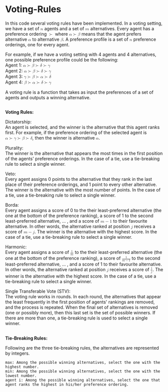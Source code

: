 # Voting-Rules

In this code several voting rules have been implemented. In a voting setting, we have a set of <math xmlns="http://www.w3.org/1998/Math/MathML">
  <mi>n</mi>
</math> agents and a set of <math xmlns="http://www.w3.org/1998/Math/MathML">
  <mi>m</mi>
</math> alternatives. Every agent has a preference ordering <math xmlns="http://www.w3.org/1998/Math/MathML">
  <mo>&#x227B;<!-- ≻ --></mo>
</math> where <math xmlns="http://www.w3.org/1998/Math/MathML">
  <mi>&#x03B1;<!-- α --></mi>
  <mo>&#x227B;<!-- ≻ --></mo>
  <mi>&#x03B2;<!-- β --></mi>
</math> means that the agent prefers alternative <math xmlns="http://www.w3.org/1998/Math/MathML">
  <mi>&#x03B1;<!-- α --></mi>
</math> to alternative <math xmlns="http://www.w3.org/1998/Math/MathML">
  <mi>&#x03B2;<!-- β --></mi>
</math>. A preference profile is a set of <math xmlns="http://www.w3.org/1998/Math/MathML">
  <mi>n</mi>
</math> preference orderings, one for every agent.

For example, if we have a voting setting with 4 agents and 4 alternatives, one possible preference profile could be the following:<br>
Agent 1: <math xmlns="http://www.w3.org/1998/Math/MathML"> 
  <mi>&#x03B1;<!-- α --></mi>
  <mo>&#x227B;<!-- ≻ --></mo>
  <mi>&#x03B2;<!-- β --></mi>
  <mo>&#x227B;<!-- ≻ --></mo>
  <mi>&#x03B4;<!-- δ --></mi>
  <mo>&#x227B;<!-- ≻ --></mo>
  <mi>&#x03B3;<!-- γ --></mi>
</math> <br>
Agent 2: <math xmlns="http://www.w3.org/1998/Math/MathML">
  <mi>&#x03B1;<!-- α --></mi>
  <mo>&#x227B;<!-- ≻ --></mo>
  <mi>&#x03B2;<!-- β --></mi>
  <mo>&#x227B;<!-- ≻ --></mo>
  <mi>&#x03B4;<!-- δ --></mi>
  <mo>&#x227B;<!-- ≻ --></mo>
  <mi>&#x03B3;<!-- γ --></mi>
</math> <br>
Agent 3: <math xmlns="http://www.w3.org/1998/Math/MathML">
  <mi>&#x03B3;<!-- γ --></mi>
  <mo>&#x227B;<!-- ≻ --></mo>
  <mi>&#x03B2;<!-- β --></mi>
  <mo>&#x227B;<!-- ≻ --></mo>
  <mi>&#x03B1;<!-- α --></mi>
  <mo>&#x227B;<!-- ≻ --></mo>
  <mi>&#x03B4;<!-- δ --></mi>
</math> <br>
Agent 4: <math xmlns="http://www.w3.org/1998/Math/MathML">
  <mi>&#x03B2;<!-- β --></mi>
  <mo>&#x227B;<!-- ≻ --></mo>
  <mi>&#x03B1;<!-- α --></mi>
  <mo>&#x227B;<!-- ≻ --></mo>
  <mi>&#x03B4;<!-- δ --></mi>
  <mo>&#x227B;<!-- ≻ --></mo>
  <mi>&#x03B3;<!-- γ --></mi>
</math> <br>


A voting rule is a function that takes as input the preferences of a set of agents and outputs a winning alternative.

##
<strong>Voting Rules:</strong> <br>

Dictatorship: <br>
An agent is selected, and the winner is the alternative that this agent ranks first. For example, if the preference ordering of the selected agent is <math xmlns="http://www.w3.org/1998/Math/MathML">
  <mi>&#x03B1;<!-- α --></mi>
  <mo>&#x227B;<!-- ≻ --></mo>
  <mi>&#x03B3;<!-- γ --></mi>
  <mo>&#x227B;<!-- ≻ --></mo>
  <mi>&#x03B2;<!-- β --></mi>
  <mo>&#x227B;<!-- ≻ --></mo>
  <mi>&#x03B4;<!-- δ --></mi>
</math>, then the winner is alternative <math xmlns="http://www.w3.org/1998/Math/MathML">
  <mi>&#x03B1;<!-- α --></mi>
</math>. <br>

Plurality:<br>
The winner is the alternative that appears the most times in the first position of the agents' preference orderings. In the case of a tie, use a tie-breaking rule to select a single winner.

Veto:<br>
Every agent assigns 0 points to the alternative that they rank in the last place of their preference orderings, and 1 point to every other alternative. The winner is the alternative with the most number of points. In the case of a tie, use a tie-breaking rule to select a single winner.

Borda:<br>
Every agent assigns a score of 0 to the their least-preferred alternative (the one at the bottom of the preference ranking), a score of 1 to the second least-preferred alternative, ... , and a score of <math xmlns="http://www.w3.org/1998/Math/MathML">
  <mi>m</mi>
  <mo>&#x2212;<!-- − --></mo>
  <mn>1</mn>
</math> to their favourite alternative. In other words, the alternative ranked at position <math xmlns="http://www.w3.org/1998/Math/MathML">
  <mi>j</mi>
</math> receives a score of <math xmlns="http://www.w3.org/1998/Math/MathML">
  <mi>m</mi>
  <mo>&#x2212;<!-- − --></mo>
  <mi>j</mi>
</math>. The winner is the alternative with the highest score. In the case of a tie, use a tie-breaking rule to select a single winner.

Harmonic:<br>
Every agent assigns a score of <math xmlns="http://www.w3.org/1998/Math/MathML">
  <mfrac>
    <mn>1</mn>/
    <mi>m</mi>
  </mfrac>
</math> to the their least-preferred alternative (the one at the bottom of the preference ranking), a score of <math xmlns="http://www.w3.org/1998/Math/MathML">
  <mfrac>
    <mn>1</mn>/
    <mrow>
      <mi>m</mi>
      <mo>&#x2212;<!-- − --></mo>
      <mn>1</mn>
    </mrow>
  </mfrac>
</math> to the second least-preferred alternative, ... , and a score of 1 to their favourite alternative. In other words, the alternative ranked at position <math xmlns="http://www.w3.org/1998/Math/MathML">
  <mi>j</mi>
</math> receives a score of <math xmlns="http://www.w3.org/1998/Math/MathML">
  <mfrac>
    <mn>1</mn>/
    <mi>j</mi>
  </mfrac>
</math>. The winner is the alternative with the highest score. In the case of a tie, use a tie-breaking rule to select a single winner.

Single Transferable Vote (STV): <br>
The voting rule works in rounds. In each round, the alternatives that appear the least frequently in the first position of agents' rankings are removed, and the process is repeated. When the final set of alternatives is removed (one or possibly more), then this last set is the set of possible winners. If there are more than one, a tie-breaking rule is used to select a single winner.

##
<strong>Tie-Breaking Rules:</strong> <br>

Following are the three tie-breaking rules, the alternatives are represented by integers.

    max: Among the possible winning alternatives, select the one with the highest number.
    min: Among the possible winning alternatives, select the one with the lowest number.
    agent i: Among the possible winning alternatives, select the one that agent ranks the highest in his/her preference ordering. 
